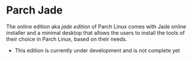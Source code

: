 # Parch Jade

The online edition aka *jade edition* of Parch Linux comes with Jade
online installer and a minimal desktop that allows the users to install the
tools of their choice in Parch Linux, based on their needs.

+ This edition is currently under development and is not complete yet
